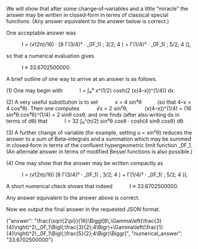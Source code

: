 We will show that after some change‐of–variables and a little “miracle” the answer may be written in closed‐form in terms of classical special functions. (Any answer equivalent to the answer below is correct.) 

One acceptable answer was

   I = (√(2π)/16) · [8 Γ(3/4)² · _0F_1( ; 3/2; 4 ) + Γ(1/4)² · _0F_1( ; 5/2; 4 )],

so that a numerical evaluation gives

   I ≈ 33.6702500000.

A brief outline of one way to arrive at an answer is as follows.

(1) One may begin with
   I = ∫₀⁴ x^(1/2) cosh(2 (x(4–x))^(1/4)) dx.

(2) A very useful substitution is to set
   x = 4 sin⁴θ   (so that 4–x = 4 cos⁴θ).
Then one computes
   √x = 2 sin²θ,
   (x(4–x))^(1/4) = (16 sin⁴θ cos⁴θ)^(1/4) = 2 sinθ cosθ,
and one finds (after also writing dx in terms of dθ) that
   I = 32 ∫₀^(π/2) sin⁵θ cosθ · cosh(4 sinθ cosθ) dθ.

(3) A further change of variable (for example, setting u = sin²θ) reduces the answer to a sum of Beta–integrals and a summation which may be summed in closed‐form in terms of the confluent hypergeometric limit function _0F_1. (An alternate answer in terms of modified Bessel functions is also possible.)

(4) One may show that the answer may be written compactly as

   I = (√(2π)/16) [8 Γ(3/4)² · _0F_1( ; 3/2; 4 ) + Γ(1/4)² · _0F_1( ; 5/2; 4 )].

A short numerical check shows that indeed
   I ≈ 33.6702500000.

Any answer equivalent to the answer above is correct.

Now we output the final answer in the requested JSON format.

{"answer": "\\frac{\\sqrt{2\\pi}}{16}\\Biggl[8\\,\\Gamma\\left(\\frac{3}{4}\\right)^2\\,_0F_1\\Bigl(;\\frac{3}{2};4\\Bigr)+\\Gamma\\left(\\frac{1}{4}\\right)^2\\,_0F_1\\Bigl(;\\frac{5}{2};4\\Bigr)\\Biggr]", "numerical_answer": "33.6702500000"}